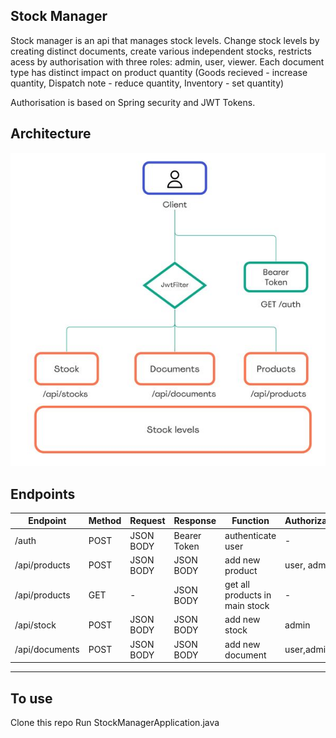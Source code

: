## Stock Manager
Stock manager is an api that manages stock levels. Change stock levels by creating distinct documents, create various independent stocks, restricts acess by authorisation with three roles: admin, user, viewer. Each document type has distinct impact on product quantity (Goods recieved - increase quantity, Dispatch note - reduce quantity, Inventory - set quantity)
  
Authorisation is based on Spring security and JWT Tokens.

## Architecture
![](architecture.jpg)

## Endpoints


|    Endpoint    | Method |  Request  |   Response   |            Function            | Authorization |
|    --------    |-------- |--------  |--------   |            --------            |-------- |
| /auth          | POST   | JSON BODY | Bearer Token | authenticate user              | -             |
| /api/products  | POST   | JSON BODY | JSON BODY    | add new product                | user, admin   |
| /api/products  | GET    | -         | JSON BODY    | get all products in main stock | -             |
| /api/stock     | POST   | JSON BODY | JSON BODY    | add new stock                  | admin         |
| /api/documents | POST   | JSON BODY | JSON BODY    | add new document               | user,admin    |
---------------------------------------------------------------------------------------------

## To use
Clone this repo
Run StockManagerApplication.java
